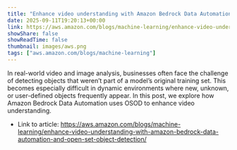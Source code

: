```yaml
---
title: "Enhance video understanding with Amazon Bedrock Data Automation and open-set object detection"
date: 2025-09-11T19:20:13+00:00
link: https://aws.amazon.com/blogs/machine-learning/enhance-video-understanding-with-amazon-bedrock-data-automation-and-open-set-object-detection/
showShare: false
showReadTime: false
thumbnail: images/aws.png
tags: ["aws.amazon.com/blogs/machine-learning"]
---
```

In real-world video and image analysis, businesses often face the challenge of detecting objects that weren’t part of a model’s original training set. This becomes especially difficult in dynamic environments where new, unknown, or user-defined objects frequently appear. In this post, we explore how Amazon Bedrock Data Automation uses OSOD to enhance video understanding.

- Link to article: https://aws.amazon.com/blogs/machine-learning/enhance-video-understanding-with-amazon-bedrock-data-automation-and-open-set-object-detection/